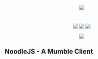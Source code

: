 <div align="center">
    <p>
        <img src="http://i.imgur.com/qCjY5JI.png"/>
    </p>
    <br>
    <p>
        <a href="https://www.npmjs.com/package/noodle-js" title="dependencies status"><img src="https://img.shields.io/npm/v/noodle-js.svg"/></a>
        <a href="https://www.npmjs.com/package/noodle-js" title="dependencies status"><img src="https://img.shields.io/npm/dt/noodle-js.svg"/></a>
        <a href="https://david-dm.org/Gielert/NoodleJS" title="dependencies status"><img src="https://david-dm.org/Gielert/NoodleJS/status.svg"/></a>
    </p>
    <p>
        <a href="https://www.npmjs.com/package/noodle-js">
        <img src="https://nodei.co/npm/noodle-js.png?downloads=true&stars=true">
        </a>
    </p>
</div>

## NoodleJS - A Mumble Client
